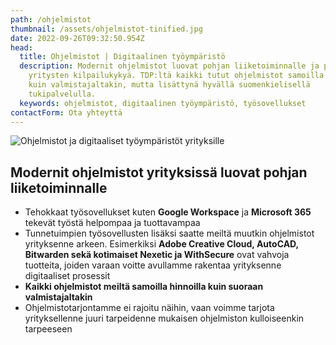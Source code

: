 ```yaml
---
path: /ohjelmistot
thumbnail: /assets/ohjelmistot-tinified.jpg
date: 2022-09-26T09:32:50.954Z
head:
  title: Ohjelmistot | Digitaalinen työympäristö
  description: Modernit ohjelmistot luovat pohjan liiketoiminnalle ja parantavat
    yritysten kilpailukykyä. TDP:ltä kaikki tutut ohjelmistot samoilla hinnoilla
    kuin valmistajaltakin, mutta lisättynä hyvällä suomenkielisellä
    tukipalvelulla.
  keywords: ohjelmistot, digitaalinen työympäristö, työsovellukset
contactForm: Ota yhteyttä
---
```


<HeroBlock bgColor="link" imageAlign="right">

<div className="HeroBlockImage">

![Ohjelmistot ja digitaaliset työympäristöt yrityksille ](/assets/ohjelmistot-tinified.jpg)

</div>

<div className="HeroBlockContent">

## Modernit ohjelmistot yrityksissä luovat pohjan liiketoiminnalle

* Tehokkaat työsovellukset kuten **Google Workspace** ja **Microsoft 365** tekevät työstä helpompaa ja tuottavampaa
* T﻿unnetuimpien työsovellusten lisäksi saatte meiltä muutkin ohjelmistot yrityksenne arkeen. Esimerkiksi **Adobe Creative Cloud, AutoCAD, Bitwarden sekä kotimaiset Nexetic ja WithSecure** ovat vahvoja tuotteita, joiden varaan voitte avullamme rakentaa yrityksenne digitaaliset prosessit
* **Kaikki ohjelmistot meiltä samoilla hinnoilla kuin suoraan valmistajaltakin**
* Ohjelmistotarjontamme ei rajoitu näihin, vaan voimme tarjota yrityksellenne juuri tarpeidenne mukaisen ohjelmiston kulloiseenkin tarpeeseen

</div>

</HeroBlock>


<Cards cardsPerRow="3" cards='[{"bgColor":"lightest","title":"","linkBgColor":"link","content":"Google Workspace on monipuolinen digitaalinen työympäristö, joka sujuvoittaa yrityksesi liiketoimintaa. Workspace on turvallinen pilvipalvelu hyödyllisillä työsovelluksilla, johon saat TDP:ltä jatkuvan, ripeän käyttötuen.","linkText":"Lue lisää","link":"/ohjelmistot/google-workspace","image":"/assets/3.png"},{"bgColor":"lightest","title":"","linkBgColor":"link","content":"Microsoft 365 -työympäristö vapauttaa työntekoa ja vähentää kustannuksia tietoturvaa unohtamatta. Tarjoamme saman Microsoft 365-ohjelmistopaketin yrityksellesi kuin kilpailijamme, mutta muita paremmalla käyttäjätuella.","linkText":"Tutustu tarkemmin","link":"/ohjelmistot/microsoft-365","image":"/assets/5.png"},{"bgColor":"lightest","title":"","linkBgColor":"link","content":"Dropbox Business on tehokas yhteistyöalusta, joka auttaa PK-yrityksiä työskentelemään paremmin yhdessä, nopeasti. Dropbox Business -tiimit pääsevät tiedostoihin käsiksi milloin ja missä vain!","linkText":"Lue lisää","link":"/ohjelmistot/dropbox","image":"/assets/2.png"},{"bgColor":"lightest","title":"","linkBgColor":"link","content":"Haluatko hallita yrityksesi kaikkia laitteita, työntekijöiden tunnuksia ja oikeuksia korkealla tietoturvalla yhdestä paikasta? Pilvipohjainen JumpCloud-ohjelmisto on erinomainen kokonaisratkaisu.","linkText":"Tutustu","link":"/ohjelmistot/jumpcloud","image":"/assets/4.png"},{"bgColor":"lightest","title":"","linkBgColor":"link","content":"Nira on reaaliaikainen pääsynhallintajärjestelmä, jolla hallinnoidaan yrityksen dokumentteja Google Workspacessa. Yli 50 hengen kasvaville organisaatioille loistava 3-in-1 ratkaisu.","linkText":"Lue lisää","link":"/ohjelmistot/nira","image":"/assets/6.png"},{"bgColor":"lightest","title":"","linkBgColor":"link","content":"Hanki kontrolli yrityksesi liikkuvalle datalle salaamalla! Virtru on sähköpostien salaamisen edelläkävijä, jolla suojaat helposti niin Gmail- ja Outlook -viestit kuin niiden liitetiedostot.","link":"/ohjelmistot/virtru","linkText":"Lue lisää","image":"/assets/1.png"},{"bgColor":"lightest","title":"","linkBgColor":"link","image":"/assets/assently-transparent-ohjelmistot-logot-285x40.png","content":"Assently on helpon sähköisen allekirjoituksen ja vankan henkilöllisyyden tunnistamisen tarpeisiin luotettava pohjoismainen vaihtoehto. Ja säästät valtavasti aikaa!","link":"/ohjelmistot/assently","linkText":"Lue lisää"},{"bgColor":"lightest","title":"","linkBgColor":"link","image":"/assets/withsecure-logo.png","link":"/ohjelmistot/withsecure","linkText":"Hanki turvaa","content":"WithSecure™ on kattava suomalainen tietoturvaohjelmisto yrityksille, jotka haluavat taata tietojensa ja verkkojensa turvallisuuden parhaimmalla teknologialla."}]' />